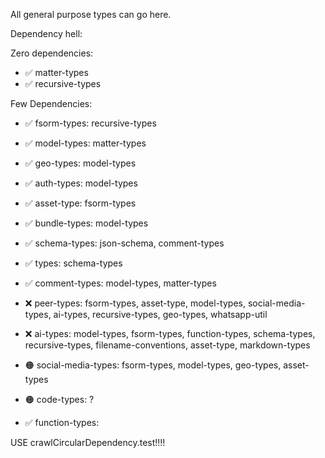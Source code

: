 All general purpose types can go here.

Dependency hell:

Zero dependencies:

- ✅ matter-types
- ✅ recursive-types

Few Dependencies:

- ✅ fsorm-types: recursive-types
- ✅ model-types: matter-types
- ✅ geo-types: model-types
- ✅ auth-types: model-types
- ✅ asset-type: fsorm-types
- ✅ bundle-types: model-types
- ✅ schema-types: json-schema, comment-types
- ✅ types: schema-types
- ✅ comment-types: model-types, matter-types

- ❌ peer-types: fsorm-types, asset-type, model-types, social-media-types, ai-types, recursive-types, geo-types, whatsapp-util

- ❌ ai-types: model-types, fsorm-types, function-types, schema-types, recursive-types, filename-conventions, asset-type, markdown-types

- 🟠 social-media-types: fsorm-types, model-types, geo-types, asset-types

- 🟠 code-types: ?
- ✅ function-types:

USE crawlCircularDependency.test!!!!

